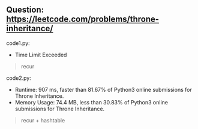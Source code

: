 ## Question: https://leetcode.com/problems/throne-inheritance/

code1.py:
* Time Limit Exceeded
> recur

code2.py:
* Runtime: 907 ms, faster than 81.67% of Python3 online submissions for Throne Inheritance.
* Memory Usage: 74.4 MB, less than 30.83% of Python3 online submissions for Throne Inheritance.
> recur + hashtable